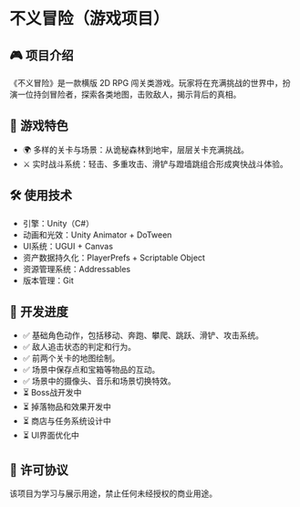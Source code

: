 # 不义冒险（游戏项目）

## 🎮 项目介绍
《不义冒险》是一款横版 2D RPG 闯关类游戏。玩家将在充满挑战的世界中，扮演一位持剑冒险者，探索各类地图，击败敌人，揭示背后的真相。

## 🌟 游戏特色
- 🌍 多样的关卡与场景：从诡秘森林到地牢，层层关卡充满挑战。
- ⚔️ 实时战斗系统：轻击、多重攻击、滑铲与蹬墙跳组合形成爽快战斗体验。

## 🛠️ 使用技术
- 引擎：Unity（C#）
- 动画和光效：Unity Animator + DoTween
- UI系统：UGUI + Canvas
- 资产数据持久化：PlayerPrefs + Scriptable Object
- 资源管理系统：Addressables
- 版本管理：Git

## 📌 开发进度
- ✅ 基础角色动作，包括移动、奔跑、攀爬、跳跃、滑铲、攻击系统。
- ✅ 敌人追击状态的判定和行为。
- ✅ 前两个关卡的地图绘制。
- ✅ 场景中保存点和宝箱等物品的互动。
- ✅ 场景中的摄像头、音乐和场景切换特效。
- ⏳ Boss战开发中
- ⏳ 掉落物品和效果开发中
- ⏳ 商店与任务系统设计中
- ⏳ UI界面优化中

## 📄 许可协议
该项目为学习与展示用途，禁止任何未经授权的商业用途。
